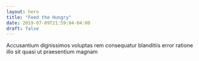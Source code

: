 ```yaml
---
layout: hero
title: "Feed the Hungry"
date: 2019-07-09T21:59:04-04:00
draft: false
---
```

Accusantium dignissimos voluptas rem consequatur blanditiis error ratione illo sit quasi ut praesentium magnam